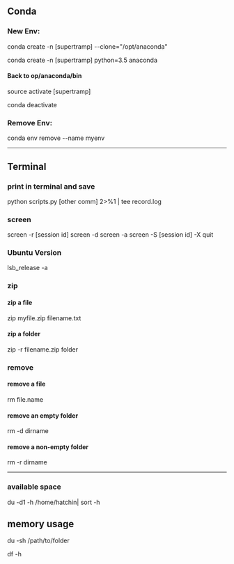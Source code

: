 ## Conda

### New Env:
conda create -n [supertramp] --clone="/opt/anaconda"

conda create -n [supertramp] python=3.5 anaconda

#### Back to op/anaconda/bin
source activate [supertramp]

conda deactivate

### Remove Env:

conda env remove --name myenv

--------------------------------------------------------------
## Terminal 
### print in terminal and save
python scripts.py [other comm] 2>%1 | tee record.log

### screen
screen -r [session id] 
screen -d
screen -a 
screen -S [session id] -X quit

### Ubuntu Version
 lsb_release -a
 
### zip 
#### zip a file
zip myfile.zip filename.txt

#### zip a folder
zip -r filename.zip folder

### remove 
#### remove a file
rm file.name

#### remove an empty folder
rm -d dirname

#### remove a non-empty folder
rm -r dirname

-------------------------------------------------------------

### available space
du -d1 -h /home/hatchin| sort -h

## memory usage
du -sh /path/to/folder

df -h

